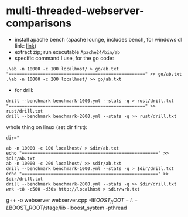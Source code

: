 # multi-threaded-webserver-comparisons

- install apache bench (apache lounge, includes bench, for windows dl link: [link](https://www.apachelounge.com/download/VS16/binaries/httpd-2.4.53-win64-VS16.zip))
- extract zip; run executable `Apache24/bin/ab` 
- specific command I use, for the go code:  
```shell
.\ab -n 10000 -c 100 localhost/ > go/ab.txt
"====================================================" >> go/ab.txt
.\ab -n 10000 -c 200 localhost/ >> go/ab.txt
```

- for drill: 
```shell
drill --benchmark benchmark-1000.yml --stats -q > rust/drill.txt
"====================================================" >> rust/drill.txt
drill --benchmark benchmark-2000.yml --stats -q >> rust/drill.txt
```

whole thing on linux (set dir first): 
```shell
dir="
```

```shell
ab -n 10000 -c 100 localhost/ > $dir/ab.txt
echo "====================================================" >> $dir/ab.txt
ab -n 10000 -c 200 localhost/ >> $dir/ab.txt
drill --benchmark benchmark-1000.yml --stats -q > $dir/drill.txt
echo "====================================================" >> $dir/drill.txt
drill --benchmark benchmark-2000.yml --stats -q >> $dir/drill.txt
wrk -t8 -c500 -d30s http://localhost > $dir/wrk.txt
```

g++ -o webserver webserver.cpp -I$BOOST_ROOT -I. -L$BOOST_ROOT/stage/lib -lboost_system -pthread


